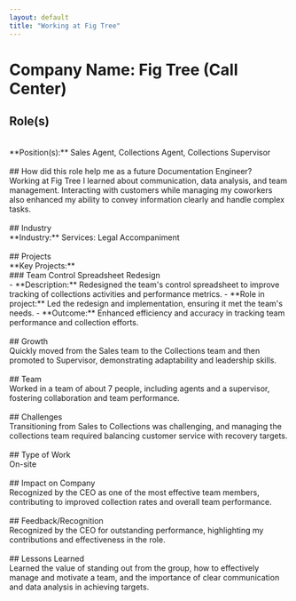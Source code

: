 ```yaml
---
layout: default
title: "Working at Fig Tree"
---
```


# Company Name: Fig Tree (Call Center) 

## Role(s)
<br>
**Position(s):** Sales Agent, Collections Agent, Collections Supervisor
<br>
<br>
## How did this role help me as a future Documentation Engineer?
<br>
Working at Fig Tree I learned about communication, data analysis, and team management. Interacting with customers while managing my coworkers also enhanced my ability to convey information clearly and handle complex tasks.
<br>
<br>
## Industry
<br>
**Industry:** Services: Legal Accompaniment
<br>
<br>
## Projects
<br>
**Key Projects:**
<br>
### Team Control Spreadsheet Redesign
<br>
- **Description:** Redesigned the team's control spreadsheet to improve tracking of collections activities and performance metrics.  
- **Role in project:** Led the redesign and implementation, ensuring it met the team's needs.  
- **Outcome:** Enhanced efficiency and accuracy in tracking team performance and collection efforts.
<br>
<br>
## Growth
<br>
Quickly moved from the Sales team to the Collections team and then promoted to Supervisor, demonstrating adaptability and leadership skills.
<br>
<br>
## Team
<br>
Worked in a team of about 7 people, including agents and a supervisor, fostering collaboration and team performance.
<br>
<br>
## Challenges
<br>
Transitioning from Sales to Collections was challenging, and managing the collections team required balancing customer service with recovery targets.
<br>
<br>
## Type of Work
<br>
On-site
<br>
<br>
## Impact on Company
<br>
Recognized by the CEO as one of the most effective team members, contributing to improved collection rates and overall team performance.
<br>
<br>
## Feedback/Recognition
<br>
Recognized by the CEO for outstanding performance, highlighting my contributions and effectiveness in the role.
<br>
<br>
## Lessons Learned
<br>
Learned the value of standing out from the group, how to effectively manage and motivate a team, and the importance of clear communication and data analysis in achieving targets.
